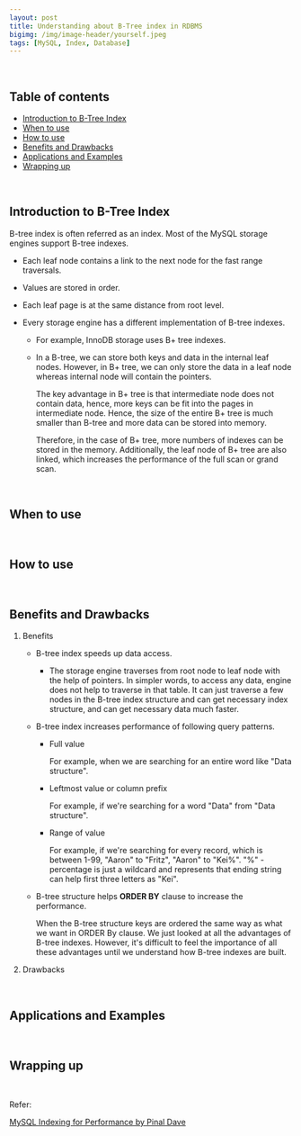 ```yaml
---
layout: post
title: Understanding about B-Tree index in RDBMS
bigimg: /img/image-header/yourself.jpeg
tags: [MySQL, Index, Database]
---
```





<br>

## Table of contents
- [Introduction to B-Tree Index](#introduction-to-b-tree-index)
- [When to use]()
- [How to use]()
- [Benefits and Drawbacks](#benefits-and-drawbacks)
- [Applications and Examples](#applications-and-examples)
- [Wrapping up](#wrapping-up)

<br>

## Introduction to B-Tree Index

B-tree index is often referred as an index. Most of the MySQL storage engines support B-tree indexes.
- Each leaf node contains a link to the next node for the fast range traversals.
- Values are stored in order.
- Each leaf page is at the same distance from root level.
- Every storage engine has a different implementation of B-tree indexes.

    - For example, InnoDB storage uses B+ tree indexes.
    
    - In a B-tree, we can store both keys and data in the internal leaf nodes. However, in B+ tree, we can only store the data in a leaf node whereas internal node will contain the pointers.
    
        The key advantage in B+ tree is that intermediate node does not contain data, hence, more keys can be fit into the pages in intermediate node. Hence, the size of the entire B+ tree is much smaller than B-tree and more data can be stored into memory.
        
        Therefore, in the case of B+ tree, more numbers of indexes can be stored in the memory. Additionally, the leaf node of B+ tree are also linked, which increases the performance of the full scan or grand scan.

<br>

## When to use






<br>

## How to use






<br>

## Benefits and Drawbacks

1. Benefits

    - B-tree index speeds up data access.

        - The storage engine traverses from root node to leaf node with the help of pointers. In simpler words, to access any data, engine does not help to traverse in that table. It can just traverse a few nodes in the B-tree index structure and can get necessary index structure, and can get necessary data much faster.

    - B-tree index increases performance of following query patterns.

        - Full value
            
            For example, when we are searching for an entire word like "Data structure".

        - Leftmost value or column prefix

            For example, if we're searching for a word "Data" from "Data structure".

        - Range of value

            For example, if we're searching for every record, which is between 1-99, "Aaron" to "Fritz", "Aaron" to "Kei%". "%" - percentage is just a wildcard and represents that ending string can help first three letters as "Kei".

    - B-tree structure helps **ORDER BY** clause to increase the performance.

        When the B-tree structure keys are ordered the same way as what we want in ORDER By clause. We just looked at all the advantages of B-tree indexes. However, it's difficult to feel the importance of all these advantages until we understand how B-tree indexes are built.


2. Drawbacks




<br>

## Applications and Examples



<br>


## Wrapping up




<br>

Refer:

[MySQL Indexing for Performance by Pinal Dave](https://app.pluralsight.com/library/courses/mysql-indexing-performance/table-of-contents)